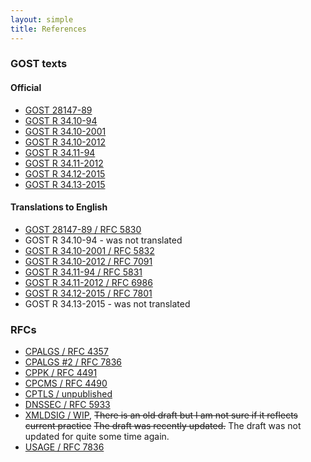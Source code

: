 ```yaml
---
layout: simple
title: References
---
```

### GOST texts

#### Official
* [GOST 28147-89](http://protect.gost.ru/v.aspx?control=7&id=139177)
* [GOST R 34.10-94](http://russgost.ru/catalog/item17756)
* [GOST R 34.10-2001](http://protect.gost.ru/v.aspx?control=7&id=131131)
* [GOST R 34.10-2012](http://protect.gost.ru/v.aspx?control=7&id=180151)
* [GOST R 34.11-94](http://protect.gost.ru/document.aspx?control=7&id=134550)
* [GOST R 34.11-2012](http://protect.gost.ru/document.aspx?control=7&id=180209)
* [GOST R 34.12-2015](http://tc26.ru/standard/gost/GOST_R_3412-2015.pdf)
* [GOST R 34.13-2015](http://tc26.ru/standard/gost/GOST_R_3413-2015.pdf)

#### Translations to English
* [GOST 28147-89 / RFC 5830](http://tools.ietf.org/html/rfc5830)
* GOST R 34.10-94 - was not translated
* [GOST R 34.10-2001 / RFC 5832](http://tools.ietf.org/html/rfc5832)
* [GOST R 34.10-2012 / RFC 7091](http://tools.ietf.org/html/rfc7091)
* [GOST R 34.11-94 / RFC 5831](http://tools.ietf.org/html/rfc5831)
* [GOST R 34.11-2012 / RFC 6986](http://tools.ietf.org/html/rfc6986)
* [GOST R 34.12-2015 / RFC 7801](http://tools.ietf.org/html/rfc7801)
* GOST R 34.13-2015 - was not translated


### RFCs
* [CPALGS / RFC 4357](https://tools.ietf.org/html/rfc4357)
* [CPALGS #2 / RFC 7836](https://tools.ietf.org/html/rfc7836)
* [CPPK / RFC 4491](https://tools.ietf.org/html/rfc4491)
* [CPCMS / RFC 4490](https://tools.ietf.org/html/rfc4490)
* [CPTLS / unpublished](http://tools.ietf.org/html/draft-chudov-cryptopro-cptls)
* [DNSSEC / RFC 5933](https://tools.ietf.org/html/rfc5933)
* [XMLDSIG / WIP](http://tools.ietf.org/html/draft-chudov-cryptopro-cpxmldsig),
  <del>There is an old draft but I am not sure if it reflects current practice</del>
  <del>The draft was recently updated.</del>
  The draft was not updated for quite some time again.
* [USAGE / RFC 7836](https://tools.ietf.org/html/rfc7836)
